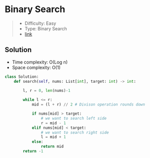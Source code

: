 # Binary Search

> - Difficulty: Easy
> - Type: Binary Search
> - [link](https://leetcode.com/problems/binary-search/)

## Solution
- Time complexity: O(Log n)
- Space complexity: O(1)

```python
class Solution:
    def search(self, nums: List[int], target: int) -> int:
        
        l, r = 0, len(nums)-1

        while l <= r:
            mid = (l + r) // 2 # Divison operation rounds down

            if nums[mid] > target:
                # we want to search left side
                r = mid - 1
            elif nums[mid] < target:
                # we want to search right side
                l = mid + 1
            else:
                return mid
        return -1
```